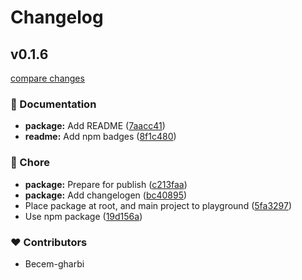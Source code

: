 # Changelog


## v0.1.6

[compare changes](https://github.com/becem-gharbi/node-red-unstorage/compare/v0.1.5...v0.1.6)


### 📖 Documentation

  - **package:** Add README ([7aacc41](https://github.com/becem-gharbi/node-red-unstorage/commit/7aacc41))
  - **readme:** Add npm badges ([8f1c480](https://github.com/becem-gharbi/node-red-unstorage/commit/8f1c480))

### 🏡 Chore

  - **package:** Prepare for publish ([c213faa](https://github.com/becem-gharbi/node-red-unstorage/commit/c213faa))
  - **package:** Add changelogen ([bc40895](https://github.com/becem-gharbi/node-red-unstorage/commit/bc40895))
  - Place package at root, and main project to playground ([5fa3297](https://github.com/becem-gharbi/node-red-unstorage/commit/5fa3297))
  - Use npm package ([19d156a](https://github.com/becem-gharbi/node-red-unstorage/commit/19d156a))

### ❤️  Contributors

- Becem-gharbi

